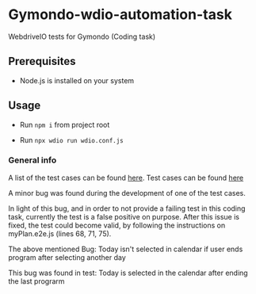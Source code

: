 # Gymondo-wdio-automation-task

WebdriveIO tests for Gymondo (Coding task)

## Prerequisites

- Node.js is installed on your system

## Usage

- Run `npm i` from project root

- Run `npx wdio run wdio.conf.js`

### General info

A list of the test cases can be found [here](./test_cases.md).
Test cases can be found [here](./test/specs/myPlan.e2e.js)

A minor bug was found during the development of one of the test cases.

In light of this bug, and in order to not provide a failing test in this coding task, currently the test is a false positive on purpose.
After this issue is fixed, the test could become valid, by following the instructions on myPlan.e2e.js (lines 68, 71, 75).

The above mentioned Bug:
Today isn't selected in calendar if user ends program after selecting another day

This bug was found in test:
Today is selected in the calendar after ending the last prograrm
